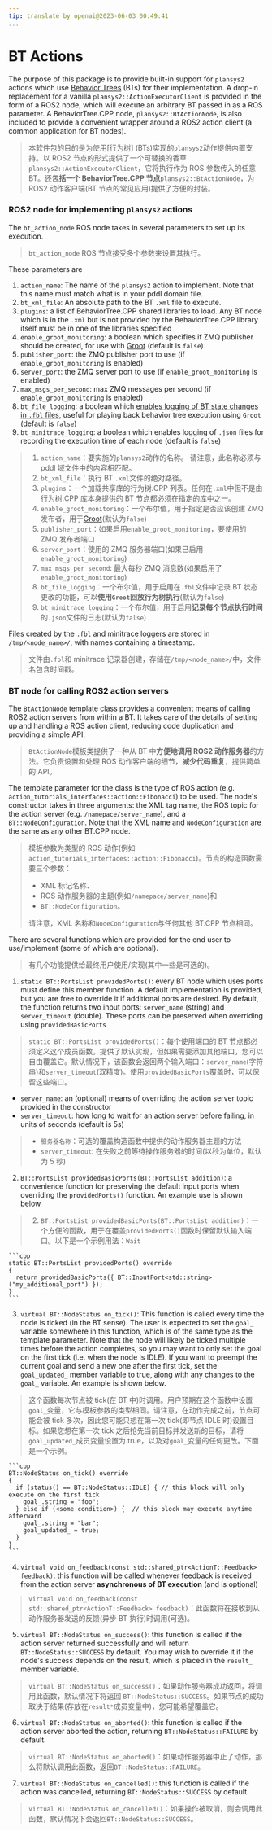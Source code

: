 ```yaml
---
tip: translate by openai@2023-06-03 00:49:41
...
```


# BT Actions

The purpose of this package is to provide built-in support for `plansys2` actions which use [Behavior Trees](https://github.com/BehaviorTree/BehaviorTree.CPP) (BTs) for their implementation. A drop-in replacement for a vanilla `plansys2::ActionExecutorClient` is provided in the form of a ROS2 node, which will execute an arbitrary BT passed in as a ROS parameter. A BehaviorTree.CPP node, `plansys2::BtActionNode`, is also included to provide a convenient wrapper around a ROS2 action client (a common application for BT nodes).

> 本软件包的目的是为使用[行为树] (BTs)实现的`plansys2`动作提供内置支持。以 ROS2 节点的形式提供了一个可替换的香草`plansys2::ActionExecutorClient`，它将执行作为 ROS 参数传入的任意 BT。还**包括一个 BehaviorTree.CPP 节点**`plansys2::BtActionNode`，为 ROS2 动作客户端(BT 节点的常见应用)提供了方便的封装。

### ROS2 node for implementing `plansys2` actions

The `bt_action_node` ROS node takes in several parameters to set up its execution.

> `bt_action_node` ROS 节点接受多个参数来设置其执行。

These parameters are

1. `action_name`: The name of the `plansys2` action to implement. Note that this name must match what is in your pddl domain file.
2. `bt_xml_file`: An absolute path to the BT `.xml` file to execute.
3. `plugins`: a list of BehaviorTree.CPP shared libraries to load. Any BT node which is in the `.xml` but is not provided by the BehaviorTree.CPP library itself must be in one of the libraries specified
4. `enable_groot_monitoring`: a boolean which specifies if ZMQ publisher should be created, for use with [Groot](https://github.com/BehaviorTree/Groot) (default is `false`)
5. `publisher_port`: the ZMQ publisher port to use (if `enable_groot_monitoring` is enabled)
6. `server_port`: the ZMQ server port to use (if `enable_groot_monitoring` is enabled)
7. `max_msgs_per_second`: max ZMQ messages per second (if `enable_groot_monitoring` is enabled)
8. `bt_file_logging`: a boolean which [enables logging of BT state changes in `.fbl` files](https://www.behaviortree.dev/tutorial_05_subtrees/), useful for playing back behavior tree execution using `Groot` (default is `false`)
9. `bt_minitrace_logging`: a boolean which enables logging of `.json` files for recording the execution time of each node (default is `false`)

> 1. `action_name`：要实施的`plansys2`动作的名称。 请注意，此名称必须与 pddl 域文件中的内容相匹配。
> 1. `bt_xml_file`：执行 BT `.xml`文件的绝对路径。
> 1. `plugins`：一个加载共享库的行为树.CPP 列表。任何在`.xml`中但不是由行为树.CPP 库本身提供的 BT 节点都必须在指定的库中之一。
> 1. `enable_groot_monitoring`：一个布尔值，用于指定是否应该创建 ZMQ 发布者，用于[Groot](https://github.com/BehaviorTree/Groot)(默认为`false`)
> 1. `publisher_port`：如果启用`enable_groot_monitoring`，要使用的 ZMQ 发布者端口
> 1. `server_port`：使用的 ZMQ 服务器端口(如果已启用`enable_groot_monitoring`)
> 1. `max_msgs_per_second`: 最大每秒 ZMQ 消息数(如果启用了`enable_groot_monitoring`)
> 1. `bt_file_logging`：一个布尔值，用于启用在`.fbl`文件中记录 BT 状态更改的功能，可以**使用`Groot`回放行为树执行**(默认为`false`)
> 1. `bt_minitrace_logging`：一个布尔值，用于启用**记录每个节点执行时间**的`.json`文件的日志(默认为`false`)

Files created by the `.fbl` and minitrace loggers are stored in `/tmp/<node_name>/`, with names containing a timestamp.

> 文件由`.fbl`和 minitrace 记录器创建，存储在`/tmp/<node_name>/`中，文件名包含时间戳。

### BT node for calling ROS2 action servers

The `BtActionNode` template class provides a convenient means of calling ROS2 action servers from within a BT. It takes care of the details of setting up and handling a ROS action client, reducing code duplication and providing a simple API.

> `BtActionNode`模板类提供了一种从 BT 中**方便地调用 ROS2 动作服务器**的方法。它负责设置和处理 ROS 动作客户端的细节，**减少代码重复**，提供简单的 API。

The template parameter for the class is the type of ROS action (e.g. `action_tutorials_interfaces::action::Fibonacci`) to be used. The node's constructor takes in three arguments: the XML tag name, the ROS topic for the action server (e.g. `/namepace/server_name`), and a `BT::NodeConfiguration`. Note that the XML name and `NodeConfiguration` are the same as any other BT.CPP node.

> 模板参数为类型的 ROS 动作(例如`action_tutorials_interfaces::action::Fibonacci`)。节点的构造函数需要三个参数：
>
> - XML 标记名称、
> - ROS 动作服务器的主题(例如`/namepace/server_name`)和
> - `BT::NodeConfiguration`。
>
> 请注意，XML 名称和`NodeConfiguration`与任何其他 BT.CPP 节点相同。

There are several functions which are provided for the end user to use/implement (some of which are optional).

> 有几个功能提供给最终用户使用/实现(其中一些是可选的)。

1. `static BT::PortsList providedPorts()`: every BT node which uses ports must define this member function. A default implementation is provided, but you are free to override it if additional ports are desired. By default, the function returns two input ports: `server_name` (string) and `server_timeout` (double). These ports can be preserved when overriding using `providedBasicPorts`

> `static BT::PortsList providedPorts()`：每个使用端口的 BT 节点都必须定义这个成员函数。提供了默认实现，但如果需要添加其他端口，您可以自由覆盖它。默认情况下，该函数会返回两个输入端口：`server_name`(字符串)和`server_timeout`(双精度)。使用`providedBasicPorts`覆盖时，可以保留这些端口。

- `server_name`: an (optional) means of overriding the action server topic provided in the constructor
- `server_timeout`: how long to wait for an action server before failing, in units of seconds (default is 5s)

> - `服务器名称`：可选的覆盖构造函数中提供的动作服务器主题的方法
> - `server_timeout`: 在失败之前等待操作服务器的时间(以秒为单位，默认为 5 秒)

2. `BT::PortsList providedBasicPorts(BT::PortsList addition)`: a convenience function for preserving the default input ports when overriding the `providedPorts()` function. An example use is shown below

> 2. `BT::PortsList providedBasicPorts(BT::PortsList addition)`：一个方便的函数，用于在覆盖`providedPorts()`函数时保留默认输入端口。以下是一个示例用法：`Wait`

    ```cpp
    static BT::PortsList providedPorts() override
    {
      return providedBasicPorts({ BT::InputPort<std::string>("my_additional_port") });
    }
    ```

3. `virtual BT::NodeStatus on_tick()`: This function is called every time the node is ticked (in the BT sense). The user is expected to set the `goal_` variable somewhere in this function, which is of the same type as the template parameter. Note that the node will likely be ticked multiple times before the action completes, so you may want to only set the goal on the first tick (i.e. when the node is IDLE). If you want to preempt the current goal and send a new one after the first tick, set the `goal_updated_` member variable to true, along with any changes to the `goal_` variable. An example is shown below.

> 这个函数每次节点被 tick(在 BT 中)时调用。用户预期在这个函数中设置`goal_`变量，它与模板参数的类型相同。请注意，在动作完成之前，节点可能会被 tick 多次，因此您可能只想在第一次 tick(即节点 IDLE 时)设置目标。如果您想在第一次 tick 之后抢先当前目标并发送新的目标，请将`goal_updated_`成员变量设置为 true，以及对`goal_`变量的任何更改。下面是一个示例。

    ```cpp
    BT::NodeStatus on_tick() override
    {
      if (status() == BT::NodeStatus::IDLE) { // this block will only execute on the first tick
        goal_.string = "foo";
      } else if (<some condition>) {  // this block may execute anytime afterward
        goal_.string = "bar";
        goal_updated_ = true;
      }
    }
    ```

4. `virtual void on_feedback(const std::shared_ptr<ActionT::Feedback> feedback)`: this function will be called whenever feedback is received from the action server **asynchronous of BT execution** (and is optional)

> `virtual void on_feedback(const std::shared_ptr<ActionT::Feedback> feedback)`：此函数将在接收到从动作服务器发送的反馈(异步 BT 执行)时调用(可选)。

5. `virtual BT::NodeStatus on_success()`: this function is called if the action server returned successfully and will return `BT::NodeStatus::SUCCESS` by default. You may wish to override it if the node's success depends on the result, which is placed in the `result_` member variable.

> `virtual BT::NodeStatus on_success()`：如果动作服务器成功返回，将调用此函数，默认情况下将返回 `BT::NodeStatus::SUCCESS`。如果节点的成功取决于结果(存放在`result*`成员变量中)，您可能希望覆盖它。

6. `virtual BT::NodeStatus on_aborted()`: this function is called if the action server aborted the action, returning `BT::NodeStatus::FAILURE` by default.

> `virtual BT::NodeStatus on_aborted()`：如果动作服务器中止了动作，那么将默认调用此函数，返回`BT::NodeStatus::FAILURE`。

7. `virtual BT::NodeStatus on_cancelled()`: this function is called if the action was cancelled, returning `BT::NodeStatus::SUCCESS` by default.

> `virtual BT::NodeStatus on_cancelled()`：如果操作被取消，则会调用此函数，默认情况下会返回`BT::NodeStatus::SUCCESS`。
